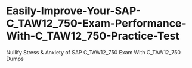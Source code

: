 # Easily-Improve-Your-SAP-C_TAW12_750-Exam-Performance-With-C_TAW12_750-Practice-Test
Nullify Stress &amp; Anxiety of SAP C_TAW12_750 Exam With C_TAW12_750 Dumps
